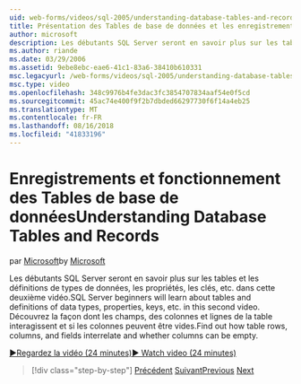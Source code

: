 ```yaml
---
uid: web-forms/videos/sql-2005/understanding-database-tables-and-records
title: Présentation des Tables de base de données et les enregistrements | Microsoft Docs
author: microsoft
description: Les débutants SQL Server seront en savoir plus sur les tables et les définitions de types de données, les propriétés, les clés, etc. dans cette deuxième vidéo. Découvrez comment les lignes de table, les colonnes, un...
ms.author: riande
ms.date: 03/29/2006
ms.assetid: 9ebe8ebc-eae6-41c1-83a6-38410b610331
msc.legacyurl: /web-forms/videos/sql-2005/understanding-database-tables-and-records
msc.type: video
ms.openlocfilehash: 348c9976b4fe3dac3fc3854707834aaf54e0f5cd
ms.sourcegitcommit: 45ac74e400f9f2b7dbded66297730f6f14a4eb25
ms.translationtype: MT
ms.contentlocale: fr-FR
ms.lasthandoff: 08/16/2018
ms.locfileid: "41833196"
---
```

<a name="understanding-database-tables-and-records"></a><span data-ttu-id="dcda9-104">Enregistrements et fonctionnement des Tables de base de données</span><span class="sxs-lookup"><span data-stu-id="dcda9-104">Understanding Database Tables and Records</span></span>
====================
<span data-ttu-id="dcda9-105">par [Microsoft](https://github.com/microsoft)</span><span class="sxs-lookup"><span data-stu-id="dcda9-105">by [Microsoft](https://github.com/microsoft)</span></span>

<span data-ttu-id="dcda9-106">Les débutants SQL Server seront en savoir plus sur les tables et les définitions de types de données, les propriétés, les clés, etc. dans cette deuxième vidéo.</span><span class="sxs-lookup"><span data-stu-id="dcda9-106">SQL Server beginners will learn about tables and definitions of data types, properties, keys, etc. in this second video.</span></span> <span data-ttu-id="dcda9-107">Découvrez la façon dont les champs, des colonnes et lignes de la table interagissent et si les colonnes peuvent être vides.</span><span class="sxs-lookup"><span data-stu-id="dcda9-107">Find out how table rows, columns, and fields interrelate and whether columns can be empty.</span></span>

[<span data-ttu-id="dcda9-108">&#9654;Regardez la vidéo (24 minutes)</span><span class="sxs-lookup"><span data-stu-id="dcda9-108">&#9654; Watch video (24 minutes)</span></span>](https://channel9.msdn.com/Blogs/ASP-NET-Site-Videos/understanding-database-tables-and-records)

> [!div class="step-by-step"]
> <span data-ttu-id="dcda9-109">[Précédent](what-is-a-database.md)
> [Suivant](more-about-column-data-types-and-other-properties.md)</span><span class="sxs-lookup"><span data-stu-id="dcda9-109">[Previous](what-is-a-database.md)
[Next](more-about-column-data-types-and-other-properties.md)</span></span>
